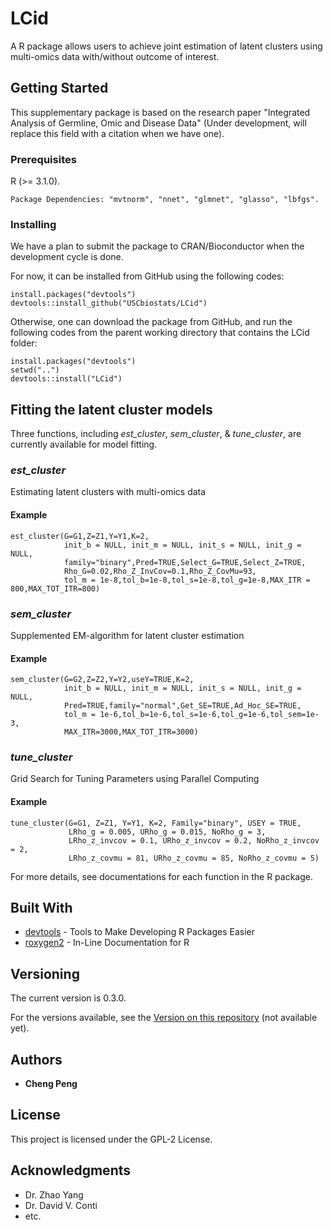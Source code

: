 # LCid

A R package allows users to achieve joint estimation of latent clusters using multi-omics data with/without outcome of interest.

## Getting Started

This supplementary package is based on the research paper "Integrated Analysis of Germline, Omic and Disease Data" (Under development, will replace this field with a citation when we have one). 

### Prerequisites

R (>= 3.1.0).

```
Package Dependencies: "mvtnorm", "nnet", "glmnet", "glasso", "lbfgs".
```

### Installing

We have a plan to submit the package to CRAN/Bioconductor when the development cycle is done.

For now, it can be installed from GitHub using the following codes:

```
install.packages("devtools")
devtools::install_github("USCbiostats/LCid")
```
Otherwise, one can download the package from GitHub, and run the following codes from the parent working directory that contains the LCid folder:

```
install.packages("devtools")
setwd("..")
devtools::install("LCid")
```

## Fitting the latent cluster models

Three functions, including *est_cluster*, *sem_cluster*, & *tune_cluster*, are currently available for model fitting. 

### *est_cluster*

Estimating latent clusters with multi-omics data

#### Example

```
est_cluster(G=G1,Z=Z1,Y=Y1,K=2,
            init_b = NULL, init_m = NULL, init_s = NULL, init_g = NULL,
            family="binary",Pred=TRUE,Select_G=TRUE,Select_Z=TRUE,
            Rho_G=0.02,Rho_Z_InvCov=0.1,Rho_Z_CovMu=93,
            tol_m = 1e-8,tol_b=1e-8,tol_s=1e-8,tol_g=1e-8,MAX_ITR = 800,MAX_TOT_ITR=800)
```

### *sem_cluster*

Supplemented EM-algorithm for latent cluster estimation

#### Example

```
sem_cluster(G=G2,Z=Z2,Y=Y2,useY=TRUE,K=2,
            init_b = NULL, init_m = NULL, init_s = NULL, init_g = NULL,
            Pred=TRUE,family="normal",Get_SE=TRUE,Ad_Hoc_SE=TRUE,
            tol_m = 1e-6,tol_b=1e-6,tol_s=1e-6,tol_g=1e-6,tol_sem=1e-3,
            MAX_ITR=3000,MAX_TOT_ITR=3000)
```

### *tune_cluster*

Grid Search for Tuning Parameters using Parallel Computing

#### Example

```
tune_cluster(G=G1, Z=Z1, Y=Y1, K=2, Family="binary", USEY = TRUE,
             LRho_g = 0.005, URho_g = 0.015, NoRho_g = 3,
             LRho_z_invcov = 0.1, URho_z_invcov = 0.2, NoRho_z_invcov = 2,
             LRho_z_covmu = 81, URho_z_covmu = 85, NoRho_z_covmu = 5)
```
For more details, see documentations for each function in the R package.


## Built With

* [devtools](https://cran.r-project.org/web/packages/devtools/index.html) - Tools to Make Developing R Packages Easier
* [roxygen2](https://cran.r-project.org/web/packages/roxygen2/index.html) - In-Line Documentation for R

## Versioning

The current version is 0.3.0.

For the versions available, see the [Version on this repository](https://github.com/your/project/Version) (not available yet). 

## Authors

* **Cheng Peng**

## License

This project is licensed under the GPL-2 License.

## Acknowledgments

* Dr. Zhao Yang
* Dr. David V. Conti
* etc.
